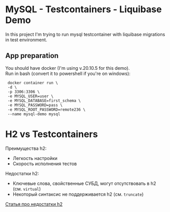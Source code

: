# MySQL - Testcontainers - Liquibase Demo

In this project I'm trying to run mysql testcontainer with liquibase migrations
in test environment.

## App preparation

You should have docker (I'm using v.20.10.5 for this demo).  
Run in bash (convert it to powershell if you're on windows):
```shell
 docker container run \
 -d \
 -p 3306:3306 \
 -e MYSQL_USER=user \
 -e MYSQL_DATABASE=first_schema \
 -e MYSQL_PASSWORD=pass \
 -e MYSQL_ROOT_PASSWORD=remote236 \
 --name mysql-demo mysql
```

# H2 vs Testcontainers

Преимущества h2:
- Легкость настройки
- Скорость исполнения тестов

Недостатки h2:
- Ключевые слова, свойственные СУБД, могут отсутствовать в h2 (см. `virtual`)
- Некоторый синтаксис не поддерживается h2 (см. `truncate`)

[Статья про недостатки h2](https://phauer.com/2017/dont-use-in-memory-databases-tests-h2/)
